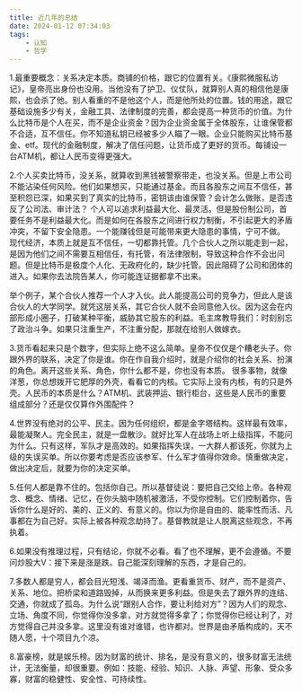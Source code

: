 ```yaml
---
title: 近几年的总结
date: 2024-01-12 07:34:03
tags:
    - 认知
    - 哲学
---
```

1.最重要概念：关系决定本质。商铺的价格，跟它的位置有关。《康熙微服私访记》，皇帝亮出身份也没用。当他没有了护卫、仪仗队，就算别人真的相信他是康熙，也会杀了他。别人看重的不是他这个人，而是他所处的位置。钱的用途，跟它基础设施多少有关，金融工具、法律制度的完善，都会提高一种货币的价值。为什么比特币是个人在买，而不是企业资金？因为企业资金属于全体股东，让谁保管都不合适，互不信任。你不知道私钥已经被多少人瞄了一眼。企业只能购买比特币基金、etf。现代的金融制度，解决了信任问题，让货币成了更好的货币。每铺设一台ATM机，都让人民币变得更强大。

2.个人买卖比特币，没关系，就算收到黑钱被警察带走，也没关系。但是上市公司不能沾染任何风险。他们如果想买，只能通过基金。而且各股东之间互不信任，甚至积怨已深，如果买到了真实的比特币，密钥该由谁保管？会计怎么做账，是否违反了公司法、审计法？
个人可以追求利益最大化、最灵活。但是股份制公司，首要任务不是利益最大化。而是如何在各股东之间进行权力制衡，不引起更大的矛盾冲突，不留下安全隐患。一个能赚钱但是可能带来更大隐患的事情，宁可不做。
现代经济，本质上就是互不信任，一切都靠托管。几个合伙人之所以能走到一起，是因为他们之间不需要互相信任，有托管，有法律限制，导致这种合作不会出问题。但是比特币是极度个人化、无政府化的，缺少托管。因此阻碍了公司和团体的进入。如果你去法院告某人，你可能连证据都拿不出来。

举个例子，某个合伙人推荐一个人才入伙。此人能提高公司的竞争力，但此人是该合伙人的大学同学。就凭这层关系，其它合伙人就不会同意他入伙。因为这会在内部形成小圈子，打破某种平衡，威胁其它股东的利益。毛主席教导我们：时刻别忘了政治斗争。如果只注重生产，不注重分配，那就在给别人做嫁衣。

3.货币看起来只是个数字，但实际上绝不这么简单。皇帝不仅仅是个糟老头子。你跟外界的联系，决定了你是谁。你在作自我介绍时，就是介绍你的社会关系、扮演的角色。离开这些关系、角色，你什么都不是，你也没有本质。
很多事物，就像洋葱，你总想拨开它肥厚的外壳，看看它的内核。它实际上没有内核，有的只是外壳。人民币的本质是什么？ATM机、武装押运、银行柜台，这些是人民币的重要组成部分？还是仅仅算作外围配件？

4.世界没有绝对的公平、民主。因为任何组织，都是金字塔结构。这样最有效率，最能凝聚人。完全民主，就是一盘散沙。就好比军人在战场上听上级指挥，不能问为什么。只有这样，军队才是高效的。如果指挥失误，一大群人都该死，你就为上级的失误买单。所以你要考虑是否应该参军、什么军才值得你效命。慎重做决定，做出决定后，就要为你的决定买单。

5.任何人都是靠不住的。包括你自己。所以基督徒说：要把自己交给上帝。各种观念、概念、情绪、记忆，在你头脑中随机被激活，不受你控制。它们控制着你，告诉你什么是好的、美的、正义的、有意义的。你以为你是自由的、能率性而活、凡事都在为自己好。实际上被各种观念劫持了。基督教就是让人脱离这些观念，不再执着。

6.如果没有推理过程，只有结论，你就不必看。看了也不理解，更不会遵循。不要问炒股大V：接下来是涨是跌。自己能深刻理解的东西，才是自己的。

7.多数人都是穷人，都会目光短浅、竭泽而渔。更看重货币、财产，而不是资产、关系、地位。把桥梁和道路毁掉，从而换来更多利益。但是失去了跟外界的连结、交通，你就成了孤岛。为什么说“跟别人合作，要让利给对方”？因为人们的观念、立场、角度不同，你觉得你没多拿，对方就觉得多拿了；你觉得你已经让利了，对方觉得自己并没多拿。这里没有谁对谁错，也许都对。世界是由矛盾构成的，天不随人愿，十个项目九个凉。

8.富豪榜，就是娱乐榜。因为财富的统计、排名，是没有意义的，很多财富无法统计，无法衡量，却很重要。例如：技能、经验、知识、人脉、声望、形象、受众多寡，财富的稳健性、安全性、可持续性。